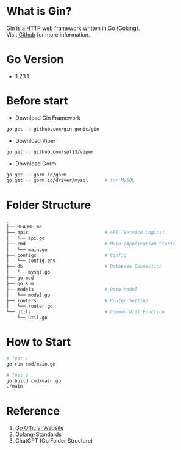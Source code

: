 # What is Gin?
Gin is a HTTP web framework written in Go (Golang).  
Visit [Github](https://github.com/gin-gonic/gin) for more information.

# Go Version 
* 1.23.1  

# Before start  
* Download Gin Framework
```bash
go get -u github.com/gin-gonic/gin
```
* Download Viper  
```bash
go get -u github.com/spf13/viper
```

* Download Gorm
```bash
go get -u gorm.io/gorm
go get -u gorm.io/driver/mysql      # for MySQL
```

# Folder Structure
```bash
.
├── README.md                       
├── apis                            # API (Service Logics)
│   └── api.go
├── cmd                             # Main (Application Start)
│   └── main.go
├── configs                         # Config
│   └── config.env
├── db                              # Database Connection
│   └── mysql.go
├── go.mod
├── go.sum
├── models                          # Data Model
│   └── model.go
├── routers                         # Router Setting
│   └── router.go
└── utils                           # Common Util Function
    └── util.go
```

# How to Start
```bash
# Test 1
go run cmd/main.go

# Test 2
go build cmd/main.go
./main
```

# Reference
1. [Go Official Website](https://go.dev/doc/modules/layout)
2. [Golang-Standards](https://github.com/golang-standards/project-layout)
3. ChatGPT (Go Folder Structure)
